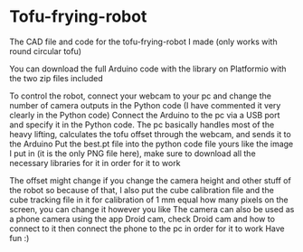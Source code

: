 # Tofu-frying-robot
The CAD file and code for the tofu-frying-robot I made (only works with round circular tofu)

You can download the full Arduino code with the library on Platformio with the two zip files included

To control the robot, connect your webcam to your pc and change the number of camera outputs in the Python code (I have commented it very clearly in the Python code)
Connect the Arduino to the pc via a USB port and specify it in the Python code. The pc basically handles most of the heavy lifting, calculates the tofu offset through the webcam, and sends it to the Arduino
Put the best.pt file into the python code file yours like the image I put in (it is the only PNG file here), make sure to download all the necessary libraries for it in order for it to work

The offset might change if you change the camera height and other stuff of the robot so because of that, I also put the cube calibration file and the cube tracking file in it for calibration of 1 mm equal how many pixels on the screen, you can change it however you like
The camera can also be used as a phone camera using the app Droid cam, check Droid cam and how to connect to it then connect the phone to the pc in order for it to work
Have fun :)
